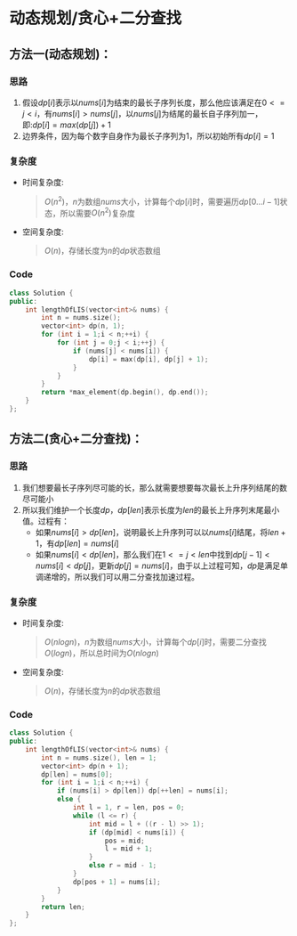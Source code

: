 # 动态规划/贪心+二分查找
## 方法一(动态规划)：
### 思路
1. 假设$dp[i]$表示以$nums[i]$为结束的最长子序列长度，那么他应该满足在$0<=j<i$，有$nums[i]>nums[j]$，以$nums[j]$为结尾的最长自子序列加一，即:$dp[i]=max(dp[j])+1$
2. 边界条件，因为每个数字自身作为最长子序列为$1$，所以初始所有$dp[i]=1$

### 复杂度
- 时间复杂度:
  > $O(n^2)$，$n$为数组$nums$大小，计算每个$dp[i]$时，需要遍历$dp[0...i-1]$状态，所以需要$O(n^2)$复杂度
- 空间复杂度:
  > $O(n)$，存储长度为$n$的$dp$状态数组

### Code
```C++ []
class Solution {
public:
    int lengthOfLIS(vector<int>& nums) {
        int n = nums.size();
        vector<int> dp(n, 1);
        for (int i = 1;i < n;++i) {
            for (int j = 0;j < i;++j) {
                if (nums[j] < nums[i]) {
                    dp[i] = max(dp[i], dp[j] + 1);
                }
            }
        }
        return *max_element(dp.begin(), dp.end());
    }
};
```

## 方法二(贪心+二分查找)：
### 思路
1. 我们想要最长子序列尽可能的长，那么就需要想要每次最长上升序列结尾的数尽可能小
2. 所以我们维护一个长度$dp$，$dp[len]$表示长度为$len$的最长上升序列末尾最小值。过程有：
   - 如果$nums[i]>dp[len]$，说明最长上升序列可以以$nums[i]$结尾，将$len+1$，有$dp[len]=nums[i]$
   - 如果$nums[i]<dp[len]$，那么我们在$1<=j<len$中找到$dp[j-1]<nums[i]<dp[j]$，更新$dp[j]=nums[i]$，由于以上过程可知，$dp$是满足单调递增的，所以我们可以用二分查找加速过程。

### 复杂度
- 时间复杂度:
  > $O(nlogn)$，$n$为数组$nums$大小，计算每个$dp[i]$时，需要二分查找$O(logn)$，所以总时间为$O(nlogn)$
- 空间复杂度:
  > $O(n)$，存储长度为$n$的$dp$状态数组

### Code
```C++ []
class Solution {
public:
    int lengthOfLIS(vector<int>& nums) {
        int n = nums.size(), len = 1;
        vector<int> dp(n + 1);
        dp[len] = nums[0];
        for (int i = 1;i < n;++i) {
            if (nums[i] > dp[len]) dp[++len] = nums[i];
            else {
                int l = 1, r = len, pos = 0;
                while (l <= r) {
                    int mid = l + ((r - l) >> 1);
                    if (dp[mid] < nums[i]) {
                        pos = mid;
                        l = mid + 1;
                    }
                    else r = mid - 1;
                }
                dp[pos + 1] = nums[i];
            }
        }
        return len;
    }
};
```